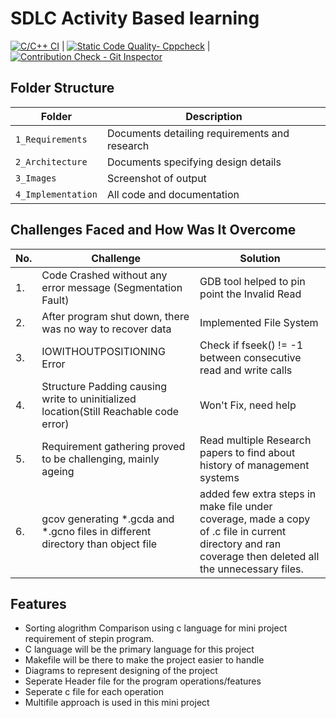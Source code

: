 # SDLC Activity Based learning
  [![C/C++ CI](https://github.com/Kratos-28/258349_MINI_PROJECT/actions/workflows/c-cpp.yml/badge.svg?branch=master)](https://github.com/Kratos-28/258349_MINI_PROJECT/actions/workflows/c-cpp.yml) | [![Static Code Quality- Cppcheck](https://github.com/Kratos-28/258349_MINI_PROJECT/actions/workflows/cpp-check.yml/badge.svg)](https://github.com/Kratos-28/258349_MINI_PROJECT/actions/workflows/cpp-check.yml) | [![Contribution Check - Git Inspector](https://github.com/Kratos-28/258349_MINI_PROJECT/actions/workflows/gitinspector.yml/badge.svg)](https://github.com/Kratos-28/258349_MINI_PROJECT/actions/workflows/gitinspector.yml)
## Folder Structure
Folder             | Description
-------------------| -----------------------------------------
`1_Requirements`   | Documents detailing requirements and research
`2_Architecture`   | Documents specifying design details
`3_Images`         | Screenshot of output
`4_Implementation` | All code and documentation


## Challenges Faced and How Was It Overcome
| No. | Challenge | Solution
|-----|-----------|--------
|1. | Code Crashed without any error message (Segmentation Fault) | GDB tool helped to pin point the Invalid Read 
|2. | After program shut down, there was no way to recover data | Implemented File System |
|3. | IOWITHOUTPOSITIONING Error | Check if fseek() != -1 between consecutive read and write calls
|4. | Structure Padding causing write to uninitialized location(Still Reachable code error) | Won't Fix, need help
|5. | Requirement gathering proved to be challenging, mainly ageing | Read multiple Research papers to find about history of management systems 
|6. | gcov generating *.gcda and *.gcno files in different directory than object file | added few extra steps in make file under coverage, made a copy of .c file in current directory and ran coverage then deleted all the unnecessary files.

## Features
- Sorting alogrithm Comparison using c language for mini project requirement of stepin program.
- C language will be the primary language for this project
- Makefile will be there to make the project easier to handle
- Diagrams to represent designing of the project
- Seperate Header file for the program operations/features
- Seperate c file for each operation
- Multifile approach is used in this mini project
